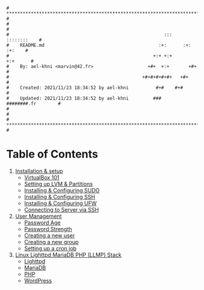```
# **************************************************************************** #
#                                                                              #
#                                                         :::      ::::::::    #
#    README.md                                          :+:      :+:    :+:    #
#                                                     +:+ +:+         +:+      #
#    By: ael-khni <marvin@42.fr>                    +#+  +:+       +#+         #
#                                                 +#+#+#+#+#+   +#+            #
#    Created: 2021/11/23 18:34:52 by ael-khni          #+#    #+#              #
#    Updated: 2021/11/23 18:34:52 by ael-khni         ###   ########.fr        #
#                                                                              #
# **************************************************************************** #
```

# Table of Contents
1. [Installation & setup](https://github.com/achrafelkhnissi/1337/blob/master/42curses/Born2beRoot/Installation_and_setup.md)
	- [VirtualBox 101](https://github.com/achrafelkhnissi/1337/blob/master/42curses/Born2beRoot/Installation_and_setup.md#virtualbox-101)
	- [Setting up LVM & Partitions](https://github.com/achrafelkhnissi/1337/blob/master/42curses/Born2beRoot/Installation_and_setup.md#born2beroot)
	- [Installing & Configuring SUDO](https://github.com/achrafelkhnissi/1337/blob/master/42curses/Born2beRoot/Installation_and_setup.md#sudo)
	- [Installing & Configuring SSH](https://github.com/achrafelkhnissi/1337/blob/master/42curses/Born2beRoot/Installation_and_setup.md#ssh)
	- [Installing & Configuring UFW](https://github.com/achrafelkhnissi/1337/blob/master/42curses/Born2beRoot/Installation_and_setup.md#ufw)
	- [Connecting to Server via SSH](https://github.com/achrafelkhnissi/1337/blob/master/42curses/Born2beRoot/Installation_and_setup.md#connecting-to-server-via-ssh)
2. [User Management](https://github.com/achrafelkhnissi/1337/blob/master/42curses/Born2beRoot/Installation_and_setup.md#user-management)
	- [Password Age](https://github.com/achrafelkhnissi/1337/blob/master/42curses/Born2beRoot/Installation_and_setup.md#password-age)
	- [Password Strength](https://github.com/achrafelkhnissi/1337/blob/master/42curses/Born2beRoot/Installation_and_setup.md#password-strength)
	- [Creating a new user](https://github.com/achrafelkhnissi/1337/blob/master/42curses/Born2beRoot/Installation_and_setup.md#creating-a-new-user)
	- [Creating a new group](https://github.com/achrafelkhnissi/1337/blob/master/42curses/Born2beRoot/Installation_and_setup.md#creating-a-new-group)
	- [Setting up a cron job](https://github.com/achrafelkhnissi/1337/blob/master/42curses/Born2beRoot/Installation_and_setup.md#setting-up-a-cron-job)
3. [Linux Lighttpd MariaDB PHP (LLMP) Stack](https://github.com/achrafelkhnissi/1337/blob/master/42curses/Born2beRoot/Installation_and_setup.md#linux-lighttpd-mariadb-php-llmp-stack)
	- [Lighttpd](https://github.com/achrafelkhnissi/1337/blob/master/42curses/Born2beRoot/Installation_and_setup.md#lightthpd)
	- [MariaDB](https://github.com/achrafelkhnissi/1337/blob/master/42curses/Born2beRoot/Installation_and_setup.md#mariadb)
	- [PHP](https://github.com/achrafelkhnissi/1337/blob/master/42curses/Born2beRoot/Installation_and_setup.md#php)
	- [WordPress](https://github.com/achrafelkhnissi/1337/blob/master/42curses/Born2beRoot/Installation_and_setup.md#wordpress)
